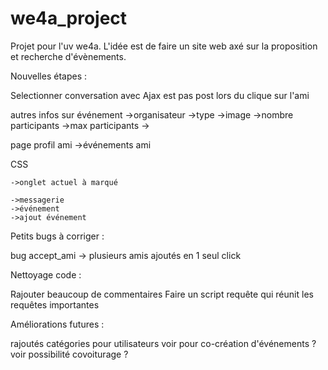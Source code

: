 # we4a_project

Projet pour l'uv we4a. L'idée est de faire un site web axé sur la proposition et recherche d'évènements.



Nouvelles étapes :

Selectionner conversation avec Ajax est pas post lors du clique sur l'ami

autres infos sur événement
    ->organisateur
    ->type
    ->image
    ->nombre participants
    ->max participants
    ->

page profil ami
    ->événements ami


CSS 
    
    ->onglet actuel à marqué
    
    ->messagerie
    ->événement
    ->ajout événement


Petits bugs à corriger :

bug accept_ami -> plusieurs amis ajoutés en 1 seul click


Nettoyage code :

Rajouter beaucoup de commentaires
Faire un script requête qui réunit les requêtes importantes


Améliorations futures :

rajoutés catégories pour utilisateurs
voir pour co-création d'événements ?
voir possibilité covoiturage ?
